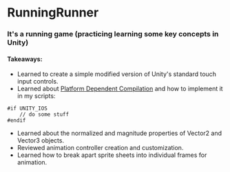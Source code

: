 # RunningRunner

### It's a running game (practicing learning some key concepts in Unity)

#### Takeaways:
* Learned to create a simple modified version of Unity's standard touch input controls.
* Learned about [Platform Dependent Compilation](https://docs.unity3d.com/Manual/PlatformDependentCompilation.html) and how to implement it in my scripts:
```
#if UNITY_IOS
	// do some stuff
#endif
```
* Learned about the normalized and magnitude properties of Vector2 and Vector3 objects.
* Reviewed animation controller creation and customization.
* Learned how to break apart sprite sheets into individual frames for animation.
